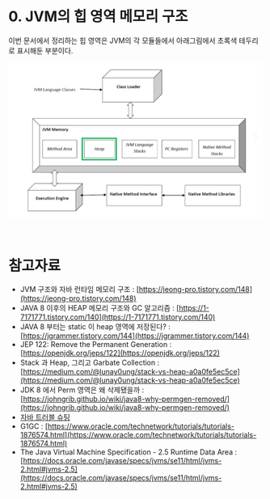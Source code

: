 # 0. JVM의 힙 영역 메모리 구조

이번 문서에서 정리하는 힙 영역은 JVM의 각 모듈들에서 아래그림에서 초록색 테두리로 표시해둔 부분이다.

![1](./img/0-JVM-HEAP-AREA/1.png)

<br>

# 참고자료

- JVM 구조와 자바 런타임 메모리 구조 : [https://jeong-pro.tistory.com/148](https://jeong-pro.tistory.com/148)
- JAVA 8 이후의 HEAP 메모리 구조와 GC 알고리즘 : [https://1-7171771.tistory.com/140](https://1-7171771.tistory.com/140)
- JAVA 8 부터는 static 이 heap 영역에 저장된다? : [https://jgrammer.tistory.com/144](https://jgrammer.tistory.com/144)
- JEP 122: Remove the Permanent Generation : [https://openjdk.org/jeps/122](https://openjdk.org/jeps/122)
- Stack 과 Heap, 그리고 Garbate Collection : [https://medium.com/@lunay0ung/stack-vs-heap-a0a0fe5ec5ce](https://medium.com/@lunay0ung/stack-vs-heap-a0a0fe5ec5ce)
- JDK 8 에서 Perm 영역은 왜 삭제됐을까 : [https://johngrib.github.io/wiki/java8-why-permgen-removed/](https://johngrib.github.io/wiki/java8-why-permgen-removed/)
- [자바 트러블 슈팅](http://www.yes24.com/Product/Goods/84937877)
- G1GC : [https://www.oracle.com/technetwork/tutorials/tutorials-1876574.html](https://www.oracle.com/technetwork/tutorials/tutorials-1876574.html)
- The Java Virtual Machine Specification - 2.5 Runtime Data Area : [https://docs.oracle.com/javase/specs/jvms/se11/html/jvms-2.html#jvms-2.5](https://docs.oracle.com/javase/specs/jvms/se11/html/jvms-2.html#jvms-2.5)

<br>

